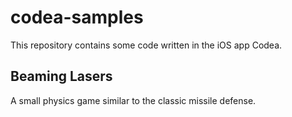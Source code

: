 codea-samples
=============

This repository contains some code written in the iOS app Codea.

## Beaming Lasers

A small physics game similar to the classic missile defense.
